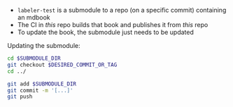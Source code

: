 - `labeler-test` is a submodule to a repo (on a specific commit) containing an mdbook
- The CI in _this_ repo builds that book and publishes it from _this_ repo
- To update the book, the submodule just needs to be updated

Updating the submodule:
```bash
cd $SUBMODULE_DIR
git checkout $DESIRED_COMMIT_OR_TAG
cd ../

git add $SUBMODULE_DIR
git commit -m '[...]'
git push
```
